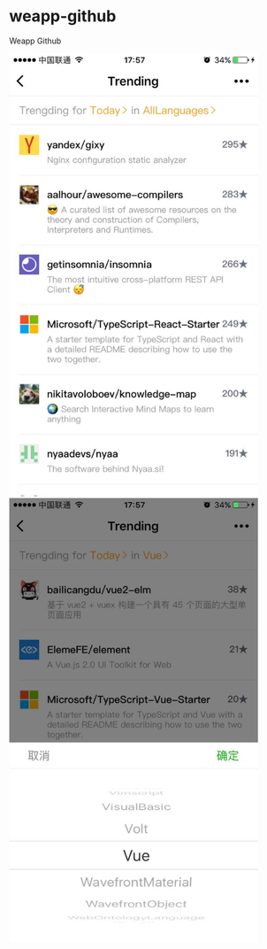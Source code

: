 # weapp-github
Weapp Github

<img src="./screenshot/trending.jpg" width="450">
<img src="./screenshot/trending_vue.jpg" width="450">